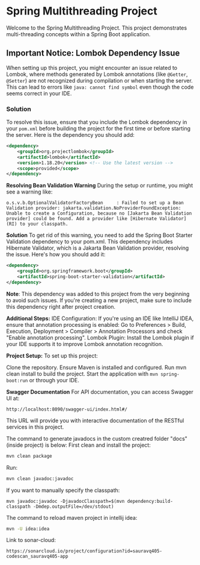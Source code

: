 # Spring Multithreading Project

Welcome to the Spring Multithreading Project. This project demonstrates multi-threading concepts within a Spring Boot application.

## Important Notice: Lombok Dependency Issue

When setting up this project, you might encounter an issue related to Lombok, where methods generated by Lombok annotations (like `@Getter`, `@Setter`) are not recognized during compilation or when starting the server. This can lead to errors like `java: cannot find symbol` even though the code seems correct in your IDE.

### Solution

To resolve this issue, ensure that you include the Lombok dependency in your `pom.xml` before building the project for the first time or before starting the server. Here is the dependency you should add:

```xml
<dependency>
    <groupId>org.projectlombok</groupId>
    <artifactId>lombok</artifactId>
    <version>1.18.20</version> <!-- Use the latest version -->
    <scope>provided</scope>
</dependency>
```
**Resolving Bean Validation Warning**
During the setup or runtime, you might see a warning like:
```
o.s.v.b.OptionalValidatorFactoryBean     : Failed to set up a Bean Validation provider: jakarta.validation.NoProviderFoundException: Unable to create a Configuration, because no [Jakarta Bean Validation provider] could be found. Add a provider like [Hibernate Validator] (RI) to your classpath.
```
**Solution**
To get rid of this warning, you need to add the Spring Boot Starter Validation dependency to your pom.xml. This dependency includes Hibernate Validator, which is a Jakarta Bean Validation provider, resolving the issue. Here's how you should add it:

```xml
<dependency>
    <groupId>org.springframework.boot</groupId>
    <artifactId>spring-boot-starter-validation</artifactId>
</dependency>
```

**Note**: This dependency was added to this project from the very beginning to avoid such issues. If you're creating a new project, make sure to include this dependency right after project creation.

**Additional Steps:**
IDE Configuration: If you're using an IDE like IntelliJ IDEA, ensure that annotation processing is enabled:
Go to Preferences > Build, Execution, Deployment > Compiler > Annotation Processors and check "Enable annotation processing".
Lombok Plugin: Install the Lombok plugin if your IDE supports it to improve Lombok annotation recognition.

**Project Setup:**
To set up this project:

Clone the repository.
Ensure Maven is installed and configured.
Run mvn clean install to build the project.
Start the application with ``` mvn spring-boot:run ``` or through your IDE.

**Swagger Documentation**
For API documentation, you can access Swagger UI at:
```
http://localhost:8090/swagger-ui/index.html#/
```

This URL will provide you with interactive documentation of the RESTful services in this project.

The command to generate javadocs in the custom creatred folder "docs" (inside project) is below:
First clean and install the project:
```bash
mvn clean package
```
Run:
```bash
mvn clean javadoc:javadoc
```

If you want to manually specify the classpath:
```
mvn javadoc:javadoc -DjavadocClasspath=$(mvn dependency:build-classpath -Dmdep.outputFile=/dev/stdout)
```

The command to reload maven project in intellij idea:
```bash
mvn -U idea:idea
```

Link to sonar-cloud:
```
https://sonarcloud.io/project/configuration?id=sauravq405-codescan_sauravq405-app
```
